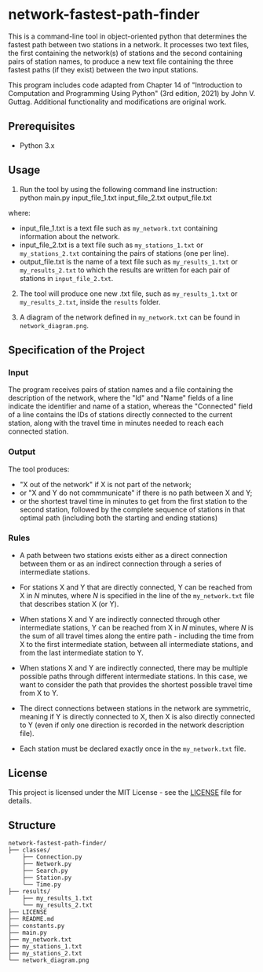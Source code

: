# network-fastest-path-finder
This is a command-line tool in object-oriented python that determines the fastest path between two stations in a network. It processes two text files, the first containing the network(s) of stations and the second containing pairs of station names, to produce a new text file containing the three fastest paths (if they exist) between the two input stations. 

This program includes code adapted from Chapter 14 of "Introduction to Computation and Programming Using Python" (3rd edition, 2021) by John V. Guttag. Additional functionality and modifications are original work.


## Prerequisites

- Python 3.x


## Usage

1. Run the tool by using the following command line instruction:  
    python main.py input_file_1.txt input_file_2.txt output_file.txt

  where:
  - input_file_1.txt is a text file such as `my_network.txt` containing information about the network.
  - input_file_2.txt is a text file such as `my_stations_1.txt` or `my_stations_2.txt` containing the pairs of stations (one per line).
  - output_file.txt is the name of a text file such as `my_results_1.txt` or `my_results_2.txt` to which the results are written for each pair of stations in `input_file_2.txt`.

2. The tool will produce one new .txt file, such as `my_results_1.txt` or `my_results_2.txt`, inside the `results` folder.

3. A diagram of the network defined in `my_network.txt` can be found in `network_diagram.png`.


## Specification of the Project

### Input

The program receives pairs of station names and a file containing the description of the network, where the "Id" and "Name" fields of a line indicate the identifier and name of a station, whereas the "Connected" field of a line contains the IDs of stations directly connected to the current station, along with the travel time in minutes needed to reach each connected station.

### Output

The tool produces:

- "X out of the network" if X is not part of the network;
- or "X and Y do not commmunicate" if there is no path between X and Y;
- or the shortest travel time in minutes to get from the first station to the second station, followed by the complete sequence of stations in that optimal path (including both the starting and ending stations)

### Rules

- A path between two stations exists either as a direct connection between them or as an indirect connection through a series of intermediate stations.

- For stations X and Y that are directly connected, Y can be reached from X in *N* minutes, where *N* is specified in the line of the `my_network.txt` file that describes station X (or Y).

- When stations X and Y are indirectly connected through other intermediate stations, Y can be reached from X in *N* minutes, where *N* is the sum of all travel times along the entire path - including the time from X to the first intermediate station, between all intermediate stations, and from the last intermediate station to Y.

- When stations X and Y are indirectly connected, there may be multiple possible paths through different intermediate stations. In this case, we want to consider the path that provides the shortest possible travel time from X to Y.

- The direct connections between stations in the network are symmetric, meaning if Y is directly connected to X, then X is also directly connected to Y (even if only one direction is recorded in the network description file).

- Each station must be declared exactly once in the `my_network.txt` file.


## License

This project is licensed under the MIT License - see the [LICENSE](LICENSE) file for details.


## Structure

```
network-fastest-path-finder/
├── classes/
    ├── Connection.py
    ├── Network.py
    ├── Search.py
    ├── Station.py
    └── Time.py
├── results/
    ├── my_results_1.txt
    └── my_results_2.txt
├── LICENSE
├── README.md
├── constants.py
├── main.py
├── my_network.txt
├── my_stations_1.txt
├── my_stations_2.txt
└── network_diagram.png
